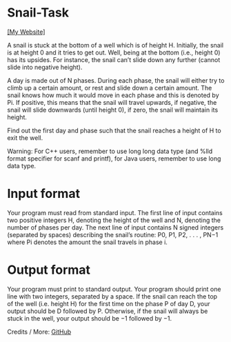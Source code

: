 # Snail-Task
[[My Website]](https://mitsuzi.xyz/)

A snail is stuck at the bottom of a well which is of height H. Initially, the snail is at height 0
and it tries to get out. Well, being at the bottom (i.e., height 0) has its upsides. For instance, the
snail can’t slide down any further (cannot slide into negative height).

A day is made out of N phases. During each phase, the snail will either try to climb up a
certain amount, or rest and slide down a certain amount. The snail knows how much it would
move in each phase and this is denoted by Pi. If positive, this means that the snail will travel
upwards, if negative, the snail will slide downwards (until height 0), if zero, the snail will maintain its height.

Find out the first day and phase such that the snail reaches a height of H to exit the well.

Warning: For C++ users, remember to use long long data type (and %lld format specifier for scanf and printf), for Java users, remember to use long data type.

# Input format
Your program must read from standard input.
The first line of input contains two positive integers H, denoting the height of the well and
N, denoting the number of phases per day.
The next line of input contains N signed integers (separated by spaces) describing the snail’s
routine: P0, P1, P2, . . . , PN−1 where Pi denotes the amount the snail travels in phase i.

# Output format
Your program must print to standard output.
Your program should print one line with two integers, separated by a space.
If the snail can reach the top of the well (i.e. height H) for the first time on the phase P of
day D, your output should be D followed by P.
Otherwise, if the snail will always be stuck in the well, your output should be −1 followed
by −1.

Credits / More: [GitHub](https://github.com/ranaldmiao/sg_noi_archive)

